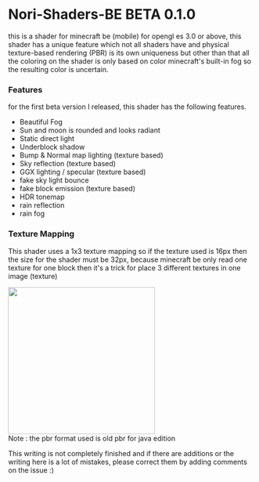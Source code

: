 # Nori-Shaders-BE BETA 0.1.0
this is a shader for minecraft be (mobile) for opengl es 3.0 or above, this shader has a unique feature which not all shaders have and physical texture-based rendering (PBR) is its own uniqueness but other than that all the coloring on the shader is only based on color minecraft's built-in fog so the resulting color is uncertain.

### Features
for the first beta version I released, this shader has the following features.
- Beautiful Fog
- Sun and moon is rounded and looks radiant
- Static direct light
- Underblock shadow
- Bump & Normal map lighting (texture based)
- Sky reflection (texture based)
- GGX lighting / specular (texture based)
- fake sky light bounce
- fake block emission (texture based)
- HDR tonemap
- rain reflection
- rain fog

### Texture Mapping
This shader uses a 1x3 texture mapping so if the texture used is 16px then the size for the shader must be 32px, because minecraft be only read one texture for one block then it's a trick for place 3 different textures in one image (texture)

<img src="https://github.com/Mcbamboo/mbabo_asset/blob/2679374b2cec2a74d84bd7a0b8bdc7444937aade/nori%20asset/mapping.png" width="300" height="300"><br>
Note : the pbr format used is old pbr for java edition

This writing is not completely finished and if there are additions or the writing here is a lot of mistakes, please correct them by adding comments on the issue :)
